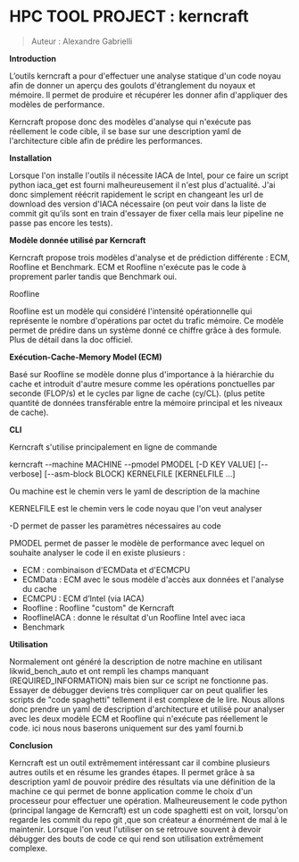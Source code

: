 # HPC TOOL PROJECT : kerncraft

> Auteur : Alexandre Gabrielli

**Introduction** 

L’outils kerncraft a pour d'effectuer une analyse statique d'un code noyau afin de donner un aperçu des goulots d'étranglement du noyaux et mémoire. Il permet de produire et récupérer les donner afin d'appliquer des modèles de performance.

Kerncraft propose donc des modèles d'analyse qui n'exécute pas réellement le code cible, il se base sur une description yaml de l'architecture cible afin de prédire les performances.

**Installation**

Lorsque l'on installe l'outils il nécessite IACA de Intel, pour ce faire un script python iaca_get est fourni malheureusement il n'est plus d'actualité. J'ai donc simplement réécrit rapidement le script en changeant les url de download des version d'IACA nécessaire (on peut voir dans la liste de commit git qu’ils sont en train d'essayer de fixer cella mais leur pipeline ne passe pas encore les tests).



**Modèle donnée utilisé par Kerncraft**

Kerncraft propose trois modèles d'analyse et de prédiction différente : ECM, Roofline et Benchmark. ECM et Roofline n'exécute pas le code à proprement parler tandis que Benchmark oui.

Roofline

Roofline est un modèle qui considéré l'intensité opérationnelle qui représente le nombre d'opérations par octet du trafic mémoire. Ce modèle permet de prédire dans un système donné ce chiffre grâce à des formule. Plus de détail dans la doc officiel.

**Exécution-Cache-Memory Model (ECM)**

Basé sur Roofline se modèle donne plus d'importance à la hiérarchie du cache et introduit d'autre mesure comme les opérations ponctuelles par seconde (FLOP/s) et le cycles par ligne de cache (cy/CL). (plus petite quantité de données transférable entre la mémoire principal et les niveaux de cache). 

**CLI** 

Kerncraft s'utilise principalement en ligne de commande 

kerncraft --machine MACHINE --pmodel PMODEL [-D KEY VALUE] [--verbose] [--asm-block BLOCK] KERNELFILE [KERNELFILE ...]

Ou machine est le chemin vers le yaml de description de la machine

KERNELFILE est le chemin vers le code noyau que l'on veut analyser 

-D permet de passer les paramètres nécessaires au code

PMODEL permet de passer le modèle de performance avec lequel on souhaite analyser le code il en existe plusieurs :

- ECM : combinaison d'ECMData     et d'ECMCPU
- ECMData : ECM avec le sous     modèle d'accès aux données et l'analyse du cache
- ECMCPU : ECM d’Intel (via     IACA)
- Roofline : Roofline "custom"     de Kerncraft
- RooflineIACA : donne le résultat     d'un Roofline Intel avec iaca
- Benchmark

**Utilisation** 

Normalement ont généré la description de notre machine en utilisant likwid_bench_auto et ont rempli les champs manquant (REQUIRED_INFORMATION) mais bien sur ce script ne fonctionne pas. Essayer de débugger deviens très compliquer car on peut qualifier les scripts de "code spaghetti" tellement il est complexe de le lire. Nous allons donc prendre un yaml de description d'architecture et utilisé pour analyser avec les deux modèle ECM et Roofline qui n'exécute pas réellement le code. ici nous nous baserons uniquement sur des yaml fourni.b  

**Conclusion**

Kerncraft est un outil extrêmement intéressant car il combine plusieurs autres outils et en résume les grandes étapes. Il permet grâce à sa description yaml de pouvoir prédire des résultats via une définition de la machine ce qui permet de bonne application comme le choix d'un processeur pour effectuer une opération. Malheureusement le code python (principal langage de Kerncraft) est un code spaghetti est on voit, lorsqu'on regarde les commit du repo git ,que son créateur a énormément de mal à le maintenir. Lorsque l'on veut l'utiliser on se retrouve souvent à devoir débugger des bouts de code ce qui rend son utilisation extrêmement complexe. 

 